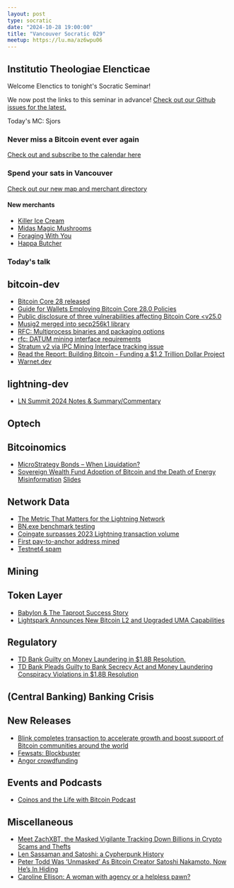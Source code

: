 ```yaml
---
layout: post
type: socratic
date: "2024-10-28 19:00:00"
title: "Vancouver Socratic 029"
meetup: https://lu.ma/az6wpu06
---
```


## Institutio Theologiae Elencticae

Welcome Elenctics to tonight's Socratic Seminar!

We now post the links to this seminar in advance! [Check out our Github issues for the latest.](https://github.com/VancouverBitdevs/VancouverBitdevs.github.io/issues)

Today's MC: Sjors

### Never miss a Bitcoin event ever again

[Check out and subscribe to the calendar here](/calendar)



### Spend your sats in Vancouver

[Check out our new map and merchant directory](/map)

#### New merchants

- [Killer Ice Cream](https://killericecream.ca/)
- [Midas Magic Mushrooms](https://midasmushrooms.store/product/christmas-microdose-advent-calendars/)
- [Foraging With You](https://foragingwithyou.ca/)
- [Happa Butcher](https://www.happabutchery.ca/)

<!-- ### Today's talk -->

### Today's talk



## bitcoin-dev

- [Bitcoin Core 28 released](https://bitcoincore.org/en/releases/28.0/)
- [Guide for Wallets Employing Bitcoin Core 28.0 Policies](https://bitcoinops.org/en/bitcoin-core-28-wallet-integration-guide/)
- [Public disclosure of three vulnerabilities affecting Bitcoin Core <v25.0](https://groups.google.com/g/bitcoindev/c/WeSDeV8YOSA?pli=1)
- [Musig2 merged into secp256k1 library](https://github.com/bitcoin-core/secp256k1/blob/master/examples/musig.c)
- [RFC: Multiprocess binaries and packaging options](https://github.com/bitcoin/bitcoin/issues/30983)
- [rfc: DATUM mining interface requirements](https://github.com/bitcoin/bitcoin/issues/31002)
- [Stratum v2 via IPC Mining Interface tracking issue](https://github.com/bitcoin/bitcoin/issues/31098)
- [Read the Report: Building Bitcoin - Funding a $1.2 Trillion Dollar Project](http://1a1z.com/fund.html)
- [Warnet.dev](https://warnet.dev/)

## lightning-dev

- [LN Summit 2024 Notes & Summary/Commentary](https://delvingbitcoin.org/t/ln-summit-2024-notes-summary-commentary/1198)

## Optech



## Bitcoinomics

- [MicroStrategy Bonds – When Liquidation?](https://blog.bitmex.com/microstrategy-bonds-can-mstr-get-liquidated/)
- [Sovereign Wealth Fund Adoption of Bitcoin and the Death of Energy Misinformation](https://www.youtube.com/watch?v=7AN4JSfKW8g) [Slides](https://docs.google.com/presentation/d/1LGXnqicAwrE5qdXhz-tO_tiFAbBAUam25yEOXl01Poc/mobilepresent#slide=id.g2d357d0d19f_0_1287)

## Network Data

- [The Metric That Matters for the Lightning Network](https://bitcoinmagazine.com/technical/the-metric-that-matters-for-the-lightning-network)
- [BN.exe benchmark testing](https://x.com/evoskuil/status/1848069973144735829)
- [Coingate surpasses 2023 Lightning transaction volume](https://x.com/coingatecom/status/1848369601739977121)
- [First pay-to-anchor address mined](https://mempool.space/tx/56ef7ea4110eb595bf020d4121a2c31fe35f54d9c4759d1e1c94b82fdac5a193)
- [Testnet4 spam](https://x.com/murchandamus/status/1848408001373180193)

## Mining



## Token Layer

- [Babylon & The Taproot Success Story](https://blog.bitmex.com/babylon-the-taproot-success-story/)
- [Lightspark Announces New Bitcoin L2 and Upgraded UMA Capabilities](https://bitcoinmagazine.com/business/lightspark-announces-new-bitcoin-l2-and-upgraded-uma-capabilities)

## Regulatory

- [TD Bank Guilty on Money Laundering in $1.8B Resolution.](https://theadvisermagazine.com/legal/td-bank-guilty-on-money-laundering-in-1-8b-resolution/)
- [TD Bank Pleads Guilty to Bank Secrecy Act and Money Laundering Conspiracy Violations in $1.8B Resolution](https://www.justice.gov/opa/pr/td-bank-pleads-guilty-bank-secrecy-act-and-money-laundering-conspiracy-violations-18b)

## (Central Banking) Banking Crisis



## New Releases

- [Blink completes transaction to accelerate growth and boost support of Bitcoin communities around the world](https://www.blink.sv/blog/blink-completes-transaction-to-accelerate-growth-and-boost-support-of-bitcoin-communities-around-the-world)
- [Fewsats: Blockbuster](https://x.com/RyanTheGentry/status/1848754852232380578)
- [Angor crowdfunding](https://angor.io/)

## Events and Podcasts

- [Coinos and the Life with Bitcoin Podcast](https://primal.net/e/note1jcev2wr38squrnuadyp7vac0dycmfnq9tkjwyhgxaqsh8sqpf23qfy82pa)

## Miscellaneous

- [Meet ZachXBT, the Masked Vigilante Tracking Down Billions in Crypto Scams and Thefts](https://www.wired.com/story/meet-zachxbt-243-million-crypto-theft/)
- [Len Sassaman and Satoshi: a Cypherpunk History](https://evanhatch.medium.com/len-sassaman-and-satoshi-e483c85c2b10)
- [Peter Todd Was ‘Unmasked’ As Bitcoin Creator Satoshi Nakamoto. Now He’s In Hiding](https://www.wired.com/story/peter-todd-was-unmasked-as-bitcoin-creator-satoshi-nakamoto-now-hes-in-hiding/)
- [Caroline Ellison: A woman with agency or a helpless pawn?](https://www.citationneeded.news/caroline-ellison-sentencing/)

